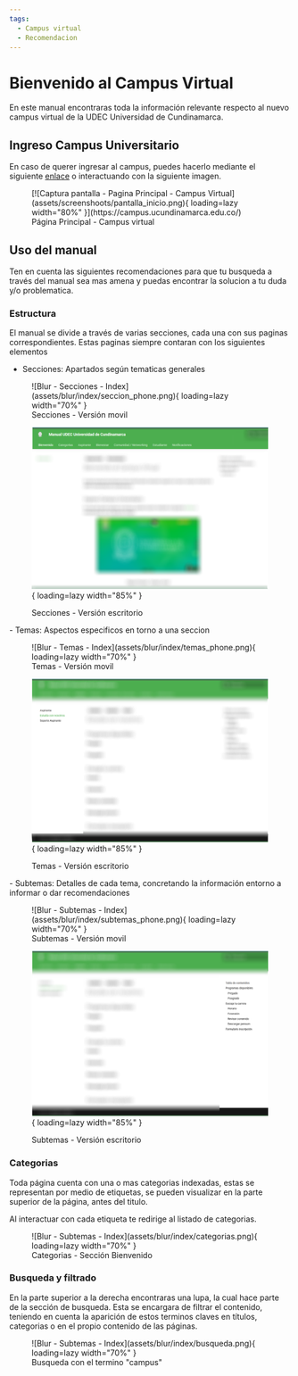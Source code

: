 ```yaml
---
tags:
  - Campus virtual
  - Recomendacion
---
```


# Bienvenido al Campus Virtual

En este manual encontraras toda la información relevante respecto al nuevo campus virtual de la UDEC Universidad de Cundinamarca.

## Ingreso Campus Universitario

En caso de querer ingresar al campus, puedes hacerlo mediante el siguiente [enlace](https://campus.ucundinamarca.edu.co/) o interactuando con la siguiente imagen.

<figure markdown="span">
  [![Captura pantalla - Pagina Principal - Campus Virtual](assets/screenshoots/pantalla_inicio.png){ loading=lazy width="80%" }](https://campus.ucundinamarca.edu.co/)
  <figcaption>Página Principal - Campus virtual</figcaption>
</figure>

## Uso del manual

Ten en cuenta las siguientes recomendaciones para que tu busqueda a través del manual sea mas amena y puedas encontrar la solucion a tu duda y/o problematica.

### Estructura

El manual se divide a través de varias secciones, cada una con sus paginas correspondientes. Estas paginas siempre contaran con los siguientes elementos

- Secciones: Apartados según tematicas generales
<figure markdown="span">
  ![Blur - Secciones - Index](assets/blur/index/seccion_phone.png){ loading=lazy width="70%" }
  <figcaption>Secciones - Versión movil</figcaption>
  
  ![Blur - Secciones - Index](assets/blur/index/seccion_desktop.png){ loading=lazy width="85%" }
  <figcaption>Secciones - Versión escritorio</figcaption>
</figure>
- Temas: Aspectos especificos en torno a una seccion
<figure markdown="span">
  ![Blur - Temas - Index](assets/blur/index/temas_phone.png){ loading=lazy width="70%" }
  <figcaption>Temas - Versión movil</figcaption>
  
  ![Blur - Temas - Index](assets/blur/index/temas_desktop.png){ loading=lazy width="85%" }
  <figcaption>Temas - Versión escritorio</figcaption>
</figure>
- Subtemas: Detalles de cada tema, concretando la información entorno a informar o dar recomendaciones
<figure markdown="span">
  ![Blur - Subtemas - Index](assets/blur/index/subtemas_phone.png){ loading=lazy width="70%" }
  <figcaption>Subtemas - Versión movil</figcaption>
  
  ![Blur - Subtemas - Index](assets/blur/index/subtemas_desktop.png){ loading=lazy width="85%" }
  <figcaption>Subtemas - Versión escritorio</figcaption>
</figure>

### Categorias

Toda página cuenta con una o mas categorias indexadas, estas se representan por medio de etiquetas, se pueden visualizar en la parte superior de la página, antes del titulo.

Al interactuar con cada etiqueta te redirige al listado de categorias.

<figure markdown="span">
  ![Blur - Subtemas - Index](assets/blur/index/categorias.png){ loading=lazy width="70%" }
  <figcaption>Categorias - Sección Bienvenido</figcaption>
</figure>

### Busqueda y filtrado

En la parte superior a la derecha encontraras una lupa, la cual hace parte de la sección de busqueda. Esta se encargara de filtrar el contenido, teniendo en cuenta la aparición de estos terminos claves en títulos, categorias o en el propio contenido de las páginas.

<figure markdown="span">
  ![Blur - Subtemas - Index](assets/blur/index/busqueda.png){ loading=lazy width="70%" }
  <figcaption>Busqueda con el termino "campus"</figcaption>
</figure>

<!-- ## Project layout

    mkdocs.yml    # The configuration file.
    docs/
        index.md  # The documentation homepage.
        ...       # Other markdown pages, images and other files. -->
